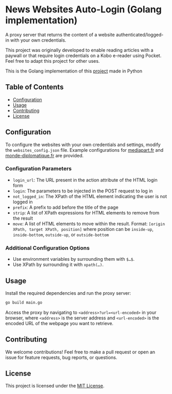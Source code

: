 # News Websites Auto-Login (Golang implementation)

A proxy server that returns the content of a website authenticated/logged-in with your own credentials.

This project was originally developed to enable reading articles with a paywall or that require login credentials on a Kobo e-reader using Pocket. Feel free to adapt this project for other uses.

This is the Golang implementation of this [project](https://github.com/chatteleyn/news-website-auto-login) made in Python

## Table of Contents

- [Configuration](#configuration)
- [Usage](#usage)
- [Contributing](#contributing)
- [License](#license)

## Configuration

To configure the websites with your own credentials and settings, modify the `websites_config.json` file. Example configurations for [mediapart.fr](https://www.mediapart.fr/) and [monde-diplomatique.fr](https://www.monde-diplomatique.fr/) are provided.

### Configuration Parameters

- `login_url`: The URL present in the action attribute of the HTML login form
- `login`: The parameters to be injected in the POST request to log in
- `not_logged_in`: The XPath of the HTML element indicating the user is not logged in
- `prefix`: A prefix to add before the title of the page
- `strip`: A list of XPath expressions for HTML elements to remove from the result
- `move`: A list of HTML elements to move within the result. Format: `[origin XPath, target XPath, position]` where position can be `inside-up`, `inside-bottom`, `outside-up`, or `outside-bottom`

### Additional Configuration Options

- Use environment variables by surrounding them with `$…$`.
- Use XPath by surrounding it with `xpath(…)`.

## Usage

Install the required dependencies and run the proxy server:

```bash
go build main.go
```

Access the proxy by navigating to `<address>?url=<url-encoded>` in your browser, where `<address>` is the server address and `<url-encoded>` is the encoded URL of the webpage you want to retrieve.

## Contributing

We welcome contributions! Feel free to make a pull request or open an issue for feature requests, bug reports, or questions.

## License

This project is licensed under the [MIT License](https://choosealicense.com/licenses/mit/).
